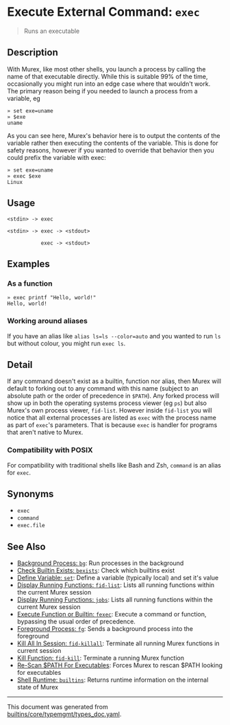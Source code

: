 # Execute External Command: `exec`

> Runs an executable

## Description

With Murex, like most other shells, you launch a process by calling the
name of that executable directly. While this is suitable 99% of the time,
occasionally you might run into an edge case where that wouldn't work. The
primary reason being if you needed to launch a process from a variable, eg

```
» set exe=uname
» $exe
uname
```

As you can see here, Murex's behavior here is to output the contents of
the variable rather then executing the contents of the variable. This is
done for safety reasons, however if you wanted to override that behavior
then you could prefix the variable with exec:

```
» set exe=uname
» exec $exe
Linux
```

## Usage

```
<stdin> -> exec

<stdin> -> exec -> <stdout>

           exec -> <stdout>
```

## Examples

### As a function

```
» exec printf "Hello, world!"
Hello, world!
```

### Working around aliases

If you have an alias like `alias ls=ls --color=auto` and you wanted to run `ls`
but without colour, you might run `exec ls`.

## Detail

If any command doesn't exist as a builtin, function nor alias, then Murex
will default to forking out to any command with this name (subject to an
absolute path or the order of precedence in `$PATH`). Any forked process will
show up in both the operating systems process viewer (eg `ps`) but also
Murex's own process viewer, `fid-list`. However inside `fid-list` you will
notice that all external processes are listed as `exec` with the process name
as part of `exec`'s parameters. That is because `exec` is handler for programs
that aren't native to Murex.

### Compatibility with POSIX

For compatibility with traditional shells like Bash and Zsh, `command` is an
alias for `exec`.

## Synonyms

* `exec`
* `command`
* `exec.file`


## See Also

* [Background Process: `bg`](../commands/bg.md):
  Run processes in the background
* [Check Builtin Exists: `bexists`](../commands/bexists.md):
  Check which builtins exist
* [Define Variable: `set`](../commands/set.md):
  Define a variable (typically local) and set it's value
* [Display Running Functions: `fid-list`](../commands/fid-list.md):
  Lists all running functions within the current Murex session
* [Display Running Functions: `jobs`](../commands/fid-list.md):
  Lists all running functions within the current Murex session
* [Execute Function or Builtin: `fexec`](../commands/fexec.md):
  Execute a command or function, bypassing the usual order of precedence.
* [Foreground Process: `fg`](../commands/fg.md):
  Sends a background process into the foreground
* [Kill All In Session: `fid-killall`](../commands/fid-killall.md):
  Terminate all running Murex functions in current session
* [Kill Function: `fid-kill`](../commands/fid-kill.md):
  Terminate a running Murex function
* [Re-Scan $PATH For Executables](../commands/murex-update-exe-list.md):
  Forces Murex to rescan $PATH looking for executables
* [Shell Runtime: `builtins`](../commands/runtime.md):
  Returns runtime information on the internal state of Murex

<hr/>

This document was generated from [builtins/core/typemgmt/types_doc.yaml](https://github.com/lmorg/murex/blob/master/builtins/core/typemgmt/types_doc.yaml).